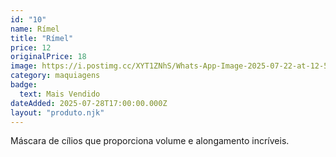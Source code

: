 ```yaml
---
id: "10"
name: Rímel
title: "Rímel"
price: 12
originalPrice: 18
image: https://i.postimg.cc/XYT1ZNhS/Whats-App-Image-2025-07-22-at-12-56-01.jpg
category: maquiagens
badge:
  text: Mais Vendido
dateAdded: 2025-07-28T17:00:00.000Z
layout: "produto.njk"
---
```


Máscara de cílios que proporciona volume e alongamento incríveis.